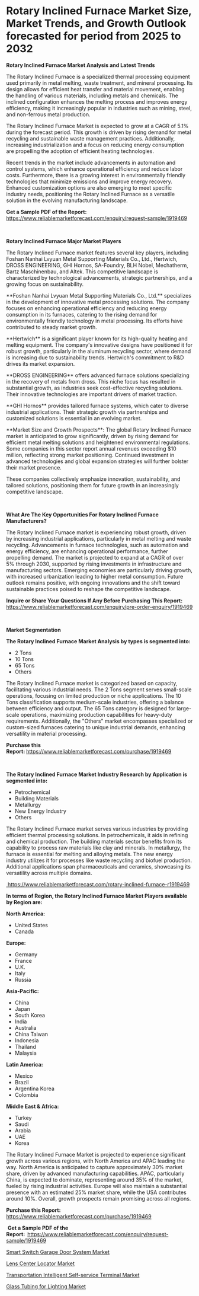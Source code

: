 <p><h1>Rotary Inclined Furnace Market Size, Market Trends, and Growth Outlook forecasted for period from 2025 to 2032</h1></p><p><strong>Rotary Inclined Furnace Market Analysis and Latest Trends</strong></p>
<p><p>The Rotary Inclined Furnace is a specialized thermal processing equipment used primarily in metal melting, waste treatment, and mineral processing. Its design allows for efficient heat transfer and material movement, enabling the handling of various materials, including metals and chemicals. The inclined configuration enhances the melting process and improves energy efficiency, making it increasingly popular in industries such as mining, steel, and non-ferrous metal production.</p><p>The Rotary Inclined Furnace Market is expected to grow at a CAGR of 5.1% during the forecast period. This growth is driven by rising demand for metal recycling and sustainable waste management practices. Additionally, increasing industrialization and a focus on reducing energy consumption are propelling the adoption of efficient heating technologies.</p><p>Recent trends in the market include advancements in automation and control systems, which enhance operational efficiency and reduce labor costs. Furthermore, there is a growing interest in environmentally friendly technologies that minimize emissions and improve energy recovery. Enhanced customization options are also emerging to meet specific industry needs, positioning the Rotary Inclined Furnace as a versatile solution in the evolving manufacturing landscape.</p></p>
<p><strong>Get a Sample PDF of the Report:&nbsp;</strong> <a href="https://www.reliablemarketforecast.com/enquiry/request-sample/1919469?utm_campaign=1130&utm_medium=2&utm_source=Github&utm_content=ia&utm_term=01032025&utm_id=rotary-inclined-furnace">https://www.reliablemarketforecast.com/enquiry/request-sample/1919469</a></p>
<p>&nbsp;</p>
<p><strong>Rotary Inclined Furnace Major Market Players</strong></p>
<p><p>The Rotary Inclined Furnace market features several key players, including Foshan Nanhai Lvyuan Metal Supporting Materials Co., Ltd., Hertwich, DROSS ENGINEERING, GHI Hornos, SA-Foundry, BLH Nobel, Mechatherm, Bartz Maschinenbau, and Altek. This competitive landscape is characterized by technological advancements, strategic partnerships, and a growing focus on sustainability.</p><p>**Foshan Nanhai Lvyuan Metal Supporting Materials Co., Ltd.** specializes in the development of innovative metal processing solutions. The company focuses on enhancing operational efficiency and reducing energy consumption in its furnaces, catering to the rising demand for environmentally friendly technology in metal processing. Its efforts have contributed to steady market growth.</p><p>**Hertwich** is a significant player known for its high-quality heating and melting equipment. The company's innovative designs have positioned it for robust growth, particularly in the aluminum recycling sector, where demand is increasing due to sustainability trends. Hertwich's commitment to R&D drives its market expansion.</p><p>**DROSS ENGINEERING** offers advanced furnace solutions specializing in the recovery of metals from dross. This niche focus has resulted in substantial growth, as industries seek cost-effective recycling solutions. Their innovative technologies are important drivers of market traction.</p><p>**GHI Hornos** provides tailored furnace systems, which cater to diverse industrial applications. Their strategic growth via partnerships and customized solutions is essential in an evolving market. </p><p>**Market Size and Growth Prospects**: The global Rotary Inclined Furnace market is anticipated to grow significantly, driven by rising demand for efficient metal melting solutions and heightened environmental regulations. Some companies in this sector report annual revenues exceeding $10 million, reflecting strong market positioning. Continued investment in advanced technologies and global expansion strategies will further bolster their market presence. </p><p>These companies collectively emphasize innovation, sustainability, and tailored solutions, positioning them for future growth in an increasingly competitive landscape.</p></p>
<p>&nbsp;</p>
<p><strong>What Are The Key Opportunities For Rotary Inclined Furnace Manufacturers?</strong></p>
<p><p>The Rotary Inclined Furnace market is experiencing robust growth, driven by increasing industrial applications, particularly in metal melting and waste recycling. Advancements in furnace technologies, such as automation and energy efficiency, are enhancing operational performance, further propelling demand. The market is projected to expand at a CAGR of over 5% through 2030, supported by rising investments in infrastructure and manufacturing sectors. Emerging economies are particularly driving growth, with increased urbanization leading to higher metal consumption. Future outlook remains positive, with ongoing innovations and the shift toward sustainable practices poised to reshape the competitive landscape.</p></p>
<p><strong>Inquire or Share Your Questions If Any Before Purchasing This Report:</strong> <a href="https://www.reliablemarketforecast.com/enquiry/pre-order-enquiry/1919469?utm_campaign=1130&utm_medium=2&utm_source=Github&utm_content=ia&utm_term=01032025&utm_id=rotary-inclined-furnace">https://www.reliablemarketforecast.com/enquiry/pre-order-enquiry/1919469</a></p>
<p>&nbsp;</p>
<p><strong>Market Segmentation</strong></p>
<p><strong>The Rotary Inclined Furnace Market Analysis by types is segmented into:</strong></p>
<p><ul><li>2 Tons</li><li>10 Tons</li><li>65 Tons</li><li>Others</li></ul></p>
<p><p>The Rotary Inclined Furnace market is categorized based on capacity, facilitating various industrial needs. The 2 Tons segment serves small-scale operations, focusing on limited production or niche applications. The 10 Tons classification supports medium-scale industries, offering a balance between efficiency and output. The 65 Tons category is designed for large-scale operations, maximizing production capabilities for heavy-duty requirements. Additionally, the "Others" market encompasses specialized or custom-sized furnaces catering to unique industrial demands, enhancing versatility in material processing.</p></p>
<p><strong>Purchase this Report:&nbsp;</strong><a href="https://www.reliablemarketforecast.com/purchase/1919469?utm_campaign=1130&utm_medium=2&utm_source=Github&utm_content=ia&utm_term=01032025&utm_id=rotary-inclined-furnace">https://www.reliablemarketforecast.com/purchase/1919469</a></p>
<p>&nbsp;</p>
<p><strong>The Rotary Inclined Furnace Market Industry Research by Application is segmented into:</strong></p>
<p><ul><li>Petrochemical</li><li>Building Materials</li><li>Metallurgy</li><li>New Energy Industry</li><li>Others</li></ul></p>
<p><p>The Rotary Inclined Furnace market serves various industries by providing efficient thermal processing solutions. In petrochemicals, it aids in refining and chemical production. The building materials sector benefits from its capability to process raw materials like clay and minerals. In metallurgy, the furnace is essential for melting and alloying metals. The new energy industry utilizes it for processes like waste recycling and biofuel production. Additional applications span pharmaceuticals and ceramics, showcasing its versatility across multiple domains.</p></p>
<p><a href="https://www.reliablemarketforecast.com/rotary-inclined-furnace-r1919469?utm_campaign=1130&utm_medium=2&utm_source=Github&utm_content=ia&utm_term=01032025&utm_id=rotary-inclined-furnace">&nbsp;https://www.reliablemarketforecast.com/rotary-inclined-furnace-r1919469</a></p>
<p><strong>In terms of Region, the Rotary Inclined Furnace Market Players available by Region are:</strong></p>
<p>
    <p> <strong> North America: </strong>
        <ul>
            <li>United States</li>
            <li>Canada</li>
        </ul>
        </p> 
    <p> <strong> Europe: </strong>
        <ul>
            <li>Germany</li>
            <li>France</li>
            <li>U.K.</li>
            <li>Italy</li>
            <li>Russia</li>
        </ul>
        </p> 
    <p> <strong> Asia-Pacific: </strong>
        <ul>
            <li>China</li>
            <li>Japan</li>
            <li>South Korea</li>
            <li>India</li>
            <li>Australia</li>
            <li>China Taiwan</li>
            <li>Indonesia</li>
            <li>Thailand</li>
            <li>Malaysia</li>
        </ul>
        </p> 
    <p> <strong> Latin America: </strong>
        <ul>
            <li>Mexico</li>
            <li>Brazil</li>
            <li>Argentina Korea</li>
            <li>Colombia</li>
        </ul>
        </p> 
    <p> <strong> Middle East & Africa: </strong>
        <ul>
            <li>Turkey</li>
            <li>Saudi</li>
            <li>Arabia</li>
            <li>UAE</li>
            <li>Korea</li>
        </ul>
    </p>
    </p>
<p><p>The Rotary Inclined Furnace Market is projected to experience significant growth across various regions, with North America and APAC leading the way. North America is anticipated to capture approximately 30% market share, driven by advanced manufacturing capabilities. APAC, particularly China, is expected to dominate, representing around 35% of the market, fueled by rising industrial activities. Europe will also maintain a substantial presence with an estimated 25% market share, while the USA contributes around 10%. Overall, growth prospects remain promising across all regions.</p></p>
<p><strong>Purchase this Report: </strong><a href="https://www.reliablemarketforecast.com/purchase/1919469?utm_campaign=1130&utm_medium=2&utm_source=Github&utm_content=ia&utm_term=01032025&utm_id=rotary-inclined-furnace">https://www.reliablemarketforecast.com/purchase/1919469</a></p>
<p>&nbsp;<strong>Get a Sample PDF of the Report:&nbsp;&nbsp;</strong><a href="https://www.reliablemarketforecast.com/enquiry/request-sample/1919469?utm_campaign=1130&utm_medium=2&utm_source=Github&utm_content=ia&utm_term=01032025&utm_id=rotary-inclined-furnace">https://www.reliablemarketforecast.com/enquiry/request-sample/1919469</a></p>
<p><strong></strong></p>
<p><p><a href="https://github.com/zeyddaddo4/Market-Research-Report-List-1/blob/main/smart-switch-garage-door-system-market.md?utm_campaign=1130&utm_medium=2&utm_source=Github&utm_content=ia&utm_term=01032025&utm_id=rotary-inclined-furnace">Smart Switch Garage Door System Market</a></p><p><a href="https://github.com/RickHolmes3/Market-Research-Report-List-7/blob/main/lens-center-locator-market.md?utm_campaign=1130&utm_medium=2&utm_source=Github&utm_content=ia&utm_term=01032025&utm_id=rotary-inclined-furnace">Lens Center Locator Market</a></p><p><a href="https://github.com/pllahoithana9/Market-Research-Report-List-1/blob/main/transportation-intelligent-self-service-terminal-market.md?utm_campaign=1130&utm_medium=2&utm_source=Github&utm_content=ia&utm_term=01032025&utm_id=rotary-inclined-furnace">Transportation Intelligent Self-service Terminal Market</a></p><p><a href="https://github.com/houltngake/Market-Research-Report-List-1/blob/main/glass-tubing-for-lighting-market.md?utm_campaign=1130&utm_medium=2&utm_source=Github&utm_content=ia&utm_term=01032025&utm_id=rotary-inclined-furnace">Glass Tubing for Lighting Market</a></p></p>